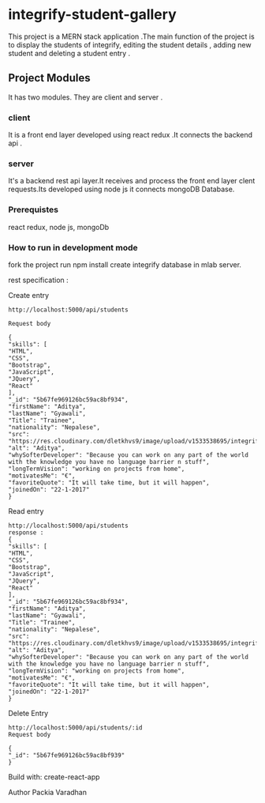 # integrify-student-gallery
This project is a MERN stack application .The main function of the  project is to display the students of integrify, editing the student details , adding new student and deleting a student entry .

## Project Modules

It has two modules. They are client and server .

### client
It is a front end layer developed using react redux .It connects the backend api .

### server
It's a backend rest api layer.It receives and process the front end layer clent requests.Its developed using node js it connects mongoDB Database.

### Prerequistes
react redux, node js, mongoDb

### How to run in development mode
fork the project
run npm install
create integrify database in mlab server.


rest specification :

Create entry 

```
http://localhost:5000/api/students

Request body

{
"skills": [
"HTML",
"CSS",
"Bootstrap",
"JavaScript",
"JQuery",
"React"
],
"_id": "5b67fe969126bc59ac8bf934",
"firstName": "Aditya",
"lastName": "Gyawali",
"Title": "Trainee",
"nationality": "Nepalese",
"src": "https://res.cloudinary.com/dletkhvs9/image/upload/v1533538695/integrify_students/Aditya.jpg",
"alt": "Aditya",
"whySofterDeveloper": "Because you can work on any part of the world with the knowledge you have no language barrier n stuff",
"longTermVision": "working on projects from home",
"motivatesMe": "€",
"favoriteQuote": "It will take time, but it will happen",
"joinedOn": "22-1-2017"
}
```

Read entry 

```
http://localhost:5000/api/students
response :
{
"skills": [
"HTML",
"CSS",
"Bootstrap",
"JavaScript",
"JQuery",
"React"
],
"_id": "5b67fe969126bc59ac8bf934",
"firstName": "Aditya",
"lastName": "Gyawali",
"Title": "Trainee",
"nationality": "Nepalese",
"src": "https://res.cloudinary.com/dletkhvs9/image/upload/v1533538695/integrify_students/Aditya.jpg",
"alt": "Aditya",
"whySofterDeveloper": "Because you can work on any part of the world with the knowledge you have no language barrier n stuff",
"longTermVision": "working on projects from home",
"motivatesMe": "€",
"favoriteQuote": "It will take time, but it will happen",
"joinedOn": "22-1-2017"
}
```

Delete Entry
```
http://localhost:5000/api/students/:id
Request body

{
"_id": "5b67fe969126bc59ac8bf939"
}

```

Build with:
create-react-app

Author
Packia Varadhan
